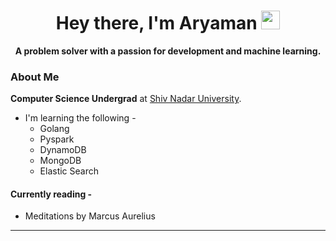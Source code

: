 
<h1 align="center">Hey there, I'm Aryaman <img src="https://media3.giphy.com/media/w1OBpBd7kJqHrJnJ13/giphy.gif?cid=790b76110fb7f75423aa74eab5129ab4b942847290db57e4&rid=giphy.gif&ct=s" width="30px" height="30px" >
</h1>

<p align="center">
<!-- <b>.... .- .-. -..    .-- --- .-. -.-    -... . .- - ...    .-. .- .--    - .- .-.. . -. - </b> -->
<b>A problem solver with a passion for development and machine learning.</b>
  
</p>

### About Me
<!-- <img src="https://media0.giphy.com/media/UoLt6Tm8wlSnWGfSFs/giphy.gif?cid=790b7611fc928ea7f4e0e5a81c9d08f659840fa1221dc58e&rid=giphy.gif&ct=s" width="50px" height="50px"> -->

**Computer Science Undergrad** at [Shiv Nadar University](https://snu.edu.in/).
- I'm learning the following - 
  - Golang
  - Pyspark
  - DynamoDB
  - MongoDB
  - Elastic Search


<!-- #### Currently Working on -  -->

#### Currently reading -

- Meditations by Marcus Aurelius
---


